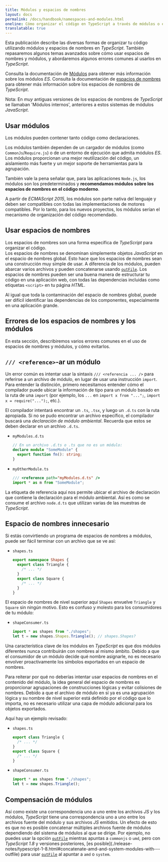 ```yaml
---
title: Módulos y espacios de nombres
layout: docs
permalink: /docs/handbook/namespaces-and-modules.html
oneline: Cómo organizar el código en TypeScript a través de módulos o espacios de nombres
translatable: true
---
```


Esta publicación describe las diversas formas de organizar tu código utilizando módulos y espacios de nombres en *TypeScript*.
También repasaremos algunos temas avanzados sobre cómo usar espacios de nombres y módulos, y abordaremos algunos errores comunes al usarlos en *TypeScript*.

Consulta la documentación de [Módulos](/docs/handbook/modules.html) para obtener más información sobre los módulos *ES*.
Consulta la documentación de [espacios de nombres](/docs/handbook/namespaces.html) para obtener más información sobre los espacios de nombres de *TypeScript*.

Nota: En *muy* antiguas versiones de los espacios de nombres de *TypeScript* se llamaban 'Módulos internos',  anteriores a estos sistemas de módulos *JavaScript*.

## Usar módulos

Los módulos pueden contener tanto código como declaraciones.

Los módulos también dependen de un cargador de módulos (como `CommonJs`/`Require.js`) o de un entorno de ejecución que admita módulos *ES*.
Los módulos proporcionan una mejor reutilización del código, un aislamiento más fuerte y un mejor soporte de herramientas para la agrupación.

También vale la pena señalar que, para las aplicaciones `Node.js`, los módulos son los predeterminados y **recomendamos módulos sobre los espacios de nombres en el código moderno**.

A partir de *ECMAScript 2015*, los módulos son parte nativa del lenguaje y deben ser compatibles con todas las implementaciones de motores compatibles.
Por lo tanto, para los nuevos proyectos, los módulos serían el mecanismo de organización del código recomendado.

## Usar espacios de nombres

Los espacios de nombres son una forma específica de *TypeScript* para organizar el código.  
Los espacios de nombres se denominan simplemente objetos *JavaScript* en el espacio de nombres global.
Esto hace que los espacios de nombres sean una construcción muy simple de usar.
A diferencia de los módulos, pueden abarcar varios archivos y pueden concatenarse usando [`outFile`](/tsconfig#outFile).
Los espacios de nombres pueden ser una buena manera de estructurar tu código en una aplicación web, con todas las dependencias incluidas como etiquetas `<script>` en tu página *HTML*.

Al igual que toda la contaminación del espacio de nombres global, puede ser difícil identificar las dependencias de los componentes, especialmente en una aplicación grande.

## Errores de los espacios de nombres y los módulos

En esta sección, describiremos varios errores comunes en el uso de espacios de nombres y módulos, y cómo evitarlos.

## `/// <reference>`-ar un módulo

Un error común es intentar usar la sintaxis `/// <referencia ... />` para referirse a un archivo de módulo, en lugar de usar una instrucción `import`.
Para entender la distinción, primero necesitamos entender cómo el compilador puede ubicar la información de tipo para un módulo basado en la ruta de una `import` (por ejemplo, los `...` en `import x from "...";`, `import x = require("...");`, etc.).

El compilador intentará encontrar un `.ts`, `.tsx`, y luego un `.d.ts` con la ruta apropiada.
Si no se pudo encontrar un archivo específico, el compilador buscará una *declaración de módulo ambiental*.
Recuerda que estos se deben declarar en un archivo `.d.ts`.

- `myModules.d.ts`

  ```ts
  // En un archivo .d.ts o .ts que no es un módulo:
  declare module "SomeModule" {
    export function fn(): string;
  }
  ```

- `myOtherModule.ts`

  ```ts
  /// <reference path="myModules.d.ts" />
  import * as m from "SomeModule";
  ```

La etiqueta de referencia aquí nos permite ubicar el archivo de declaración que contiene la declaración para el módulo ambiental.
Así es como se consume el archivo `node.d.ts` que utilizan varias de las muestras de *TypeScript*.

## Espacio de nombres innecesario

Si estás convirtiendo un programa de espacios de nombres a módulos, puede ser fácil terminar con un archivo que se ve así:

- `shapes.ts`

  ```ts
  export namespace Shapes {
    export class Triangle {
      /* ... */
    }
    export class Square {
      /* ... */
    }
  }
  ```

El espacio de nombres de nivel superior aquí `Shapes` envuelve `Triangle` y `Square` sin ningún motivo.
Esto es confuso y molesto para los consumidores de tu módulo:

- `shapeConsumer.ts`

  ```ts
  import * as shapes from "./shapes";
  let t = new shapes.Shapes.Triangle(); // shapes.Shapes?
  ```

Una característica clave de los módulos en *TypeScript* es que dos módulos diferentes nunca contribuirán con nombres al mismo ámbito.
Debido a que el consumidor de un módulo decide qué nombre asignarle, no es necesario envolver proactivamente los símbolos exportados en un espacio de nombres.

Para reiterar por qué no deberías intentar usar espacios de nombres en el contenido del módulo, la idea general del espacio de nombres es proporcionar agrupaciones de construcciones lógicas y evitar colisiones de nombres.
Debido a que el archivo de módulo en sí ya es una agrupación lógica y su nombre de nivel superior está definido por el código que lo importa, no es necesario utilizar una capa de módulo adicional para los objetos exportados.

Aquí hay un ejemplo revisado:

- `shapes.ts`

  ```ts
  export class Triangle {
    /* ... */
  }
  export class Square {
    /* ... */
  }
  ```

- `shapeConsumer.ts`

  ```ts
  import * as shapes from "./shapes";
  let t = new shapes.Triangle();
  ```

## Compensación de módulos

Así como existe una correspondencia uno a uno entre los archivos *JS* y los módulos, *TypeScript* tiene una correspondencia uno a uno entre los archivos fuente del módulo y sus archivos *JS* emitidos.
Un efecto de esto es que no es posible concatenar múltiples archivos fuente de módulos dependiendo del sistema de módulos al que se dirige.
Por ejemplo, no puedes usar la opción [`outFile`](/tsconfig#outFile) mientras apuntas a `commonjs` o `umd`, pero con *TypeScript 1.8* y versiones posteriores, [es posible](./release-notes/typescript-1-8.html#concatenate-amd-and-system-modules-with--- outfile) para usar [`outFile`](/tsconfig#outFile) al apuntar a `amd` o `system`.
